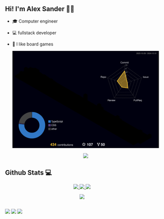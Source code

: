 ## Hi! I'm Alex Sander :man_technologist:

- 🎓 Computer engineer
- 💻 fullstack developer
- 🎲 I like board games

  ![Status](./profile-3d-contrib/profile-night-rainbow.svg)

     <div align="center" >
     <img src="https://github-profile-trophy.vercel.app/?username=AllexFelicio&row=1&column=6&theme=dracula&margin-w=15&margin-h=15"/>
  </div>

## Github Stats 💻
<div align="center">
  <a href="https://github.com/AllexFelicio">
    <img height="180em" src="https://github-readme-stats.vercel.app/api?username=AllexFelicio&theme=react&show_icons=true&hide_border=true&count_private=true"/>
    <img height="180em" src="https://github-readme-streak-stats.herokuapp.com/?user=AllexFelicio&theme=react&hide_border=true"/>
  <img height="180em" src="https://github-readme-stats.vercel.app/api/top-langs/?username=AllexFelicio&theme=react&show_icons=true&hide_border=true&layout=compact"/>
  
</div>
<p align="center">
  <a href="https://skillicons.dev">
    <img src="https://skillicons.dev/icons?i=cpp,cs,dotnet,nodejs,postgres,py,react,figma,git,vscode,visualstudio" />
  </a>
</p>    
  
  ##
 
<div> 
  <a href="https://www.instagram.com/aleesk_" target="_blank"><img src="https://img.shields.io/badge/-Instagram-%23E4405F?style=for-the-badge&logo=instagram&logoColor=white" target="_blank"></a>
  <a href = "mailto:junioralex106@gmail.com"><img src="https://img.shields.io/badge/-Gmail-%23333?style=for-the-badge&logo=gmail&logoColor=white" target="_blank"></a>
  <a href="https://www.linkedin.com/in/alex-felicio/" target="_blank"><img src="https://img.shields.io/badge/-LinkedIn-%230077B5?style=for-the-badge&logo=linkedin&logoColor=white" target="_blank"></a> 
</div>
